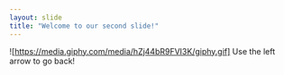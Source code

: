 ```yaml
---
layout: slide
title: "Welcome to our second slide!"
---
```

![https://media.giphy.com/media/hZj44bR9FVI3K/giphy.gif]
Use the left arrow to go back!
